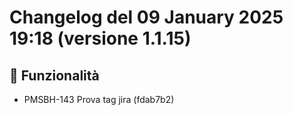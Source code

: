 # Changelog del 09 January 2025 19:18 (versione 1.1.15)

## 🎉 Funzionalità
- PMSBH-143 Prova tag jira (fdab7b2)

